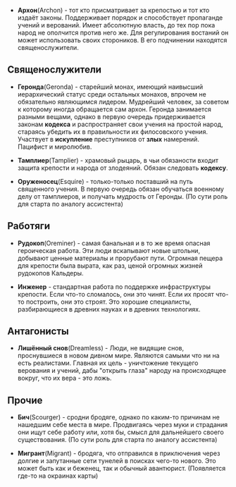 - **Архон**(Archon) - тот кто присматривает за крепостью и тот кто издаёт законы. Поддерживает порядок и способствует пропаганде учений и верований. Имеет абсолютную власть, до тех пор пока народ не ополчится против него же. Для регулирования востаний он может использовать своих стороников. В его подчинении находятся священослужители.

## Священослужители

- **Геронда**(Geronda) - старейший монах, имеющий наивысший иерархический статус среди остальных монахов, впрочем не обязательно являющимся лидером. Мудрейший человек, за советом к которому иногда обращается сам архон. Геронда занимается разными вещами, однако в первую очередь придерживается законам **кодекса** и распространяет свои учения на простой народ, стараясь убедить их в правильности их филосовского учения. Участвует в **искупление** преступников от **злых** намерений. Пацифист и миролюбив.

- **Тамплиер**(Tamplier) - храмовый рыцарь, в чьи обязаности входит защита крепости и народа от злодеяний. Обязан следовать **кодексу**.

- **Оруженосец**(Esquire) - только-только поставший на путь священного учения. В первую очередь обязан обучаться военному делу от тамплиеров, и получать мудрость от Геронды. (По сути роль для старта по аналогу ассистента)
## Работяги

- **Рудокоп**(Oreminer) - самая банальная и в то же время опасная героическая работа. Эти люди вскапывают новые штольни, добывают ценные материалы и прорубают пути. Огромная пещера для крепости была вырата, как раз, ценой огромных жизней рудокопов Кальдеры.

- **Инженер** - стандартная работа по поддержке инфраструктуры крепости. Если что-то сломалось, они это чинят. Если их просят что-то построить, они это строят. Это хорошие специалисты, разбирающиеся в древних науках и в древних технологиях.

## Антагонисты

- **Лишённый снов**(Dreamless) - Люди, не видящие снов, проснувшиеся в новом дивном мире. Являются самыми что ни на есть реалистами. Главная их цель - уничтожение текущего верования и учений, дабы "открыть глаза" народу на происходящее вокруг, что их вера - это ложь.

## Прочие

- **Бич**(Scourger) - сродни бродяге, однако по каким-то причинам не нашедшим себе места в мире. Продвигаясь через муки и страдания они ищут себе работу или, хотя бы, смысл для дальнейшего своего существования. (По сути роль для старта по аналогу ассистента)

- **Мигрант**(Migrant) - бродяга, что отправился в приключения через долгие и запутанные сети тунелей в поисках чего-то нового. Это может быть как и беженец, так и обычный авантюрист. (Появляется где-то на окраинах карты)